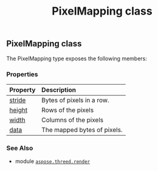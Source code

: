 ﻿---
title: PixelMapping class
second_title: Aspose.3D for Python via .NET API References
description: 
type: docs
weight: 240
url: /aspose.threed.render/pixelmapping/
is_root: false
---

## PixelMapping class





The PixelMapping type exposes the following members:

### Properties
| Property | Description |
| :- | :- |
| [stride](/3d/python-net/aspose.threed.render/pixelmapping/stride) | Bytes of pixels in a row. |
| [height](/3d/python-net/aspose.threed.render/pixelmapping/height) | Rows of the pixels |
| [width](/3d/python-net/aspose.threed.render/pixelmapping/width) | Columns of the pixels |
| [data](/3d/python-net/aspose.threed.render/pixelmapping/data) | The mapped bytes of pixels. |



### See Also
* module [`aspose.threed.render`](..)
